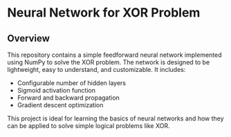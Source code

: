 # Neural Network for XOR Problem

## Overview
This repository contains a simple feedforward neural network implemented using NumPy to solve the XOR problem. The network is designed to be lightweight, easy to understand, and customizable. It includes:

- Configurable number of hidden layers  
- Sigmoid activation function  
- Forward and backward propagation  
- Gradient descent optimization  

This project is ideal for learning the basics of neural networks and how they can be applied to solve simple logical problems like XOR.

##
